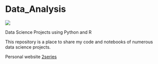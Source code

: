 # Data_Analysis

![](https://media.giphy.com/media/2sfgo6v1ihOGKVptoB/giphy.gif)

Data Science Projects using Python and R

This repository is a place to share my code and notebooks of numerous data science projects.

Personal website [2series](https://2series.github.io/)
